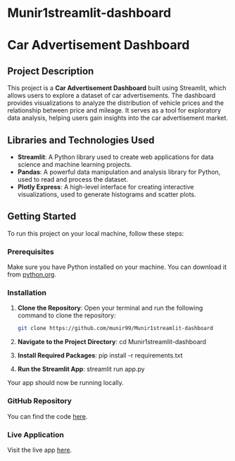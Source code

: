 # Munir1streamlit-dashboard

# Car Advertisement Dashboard

## Project Description

This project is a **Car Advertisement Dashboard** built using Streamlit, which allows users to explore a dataset of car advertisements. The dashboard provides visualizations to analyze the distribution of vehicle prices and the relationship between price and mileage. It serves as a tool for exploratory data analysis, helping users gain insights into the car advertisement market.

## Libraries and Technologies Used

- **Streamlit**: A Python library used to create web applications for data science and machine learning projects.
- **Pandas**: A powerful data manipulation and analysis library for Python, used to read and process the dataset.
- **Plotly Express**: A high-level interface for creating interactive visualizations, used to generate histograms and scatter plots.

## Getting Started

To run this project on your local machine, follow these steps:

### Prerequisites

Make sure you have Python installed on your machine. You can download it from [python.org](https://www.python.org/downloads/).

### Installation

1. **Clone the Repository**:
   Open your terminal and run the following command to clone the repository:
   ```bash
   git clone https://github.com/munir99/Munir1streamlit-dashboard

2. **Navigate to the Project Directory**:
   cd Munir1streamlit-dashboard

3. **Install Required Packages**:
   pip install -r requirements.txt

4. **Run the Streamlit App**:
   streamlit run app.py

Your app should now be running locally.


### GitHub Repository
You can find the code [here](https://github.com/Munir99/Munir1streamlit-dashboard).

### Live Application
Visit the live app [here](https://munir1streamlit-dashboard-17.onrender.com).